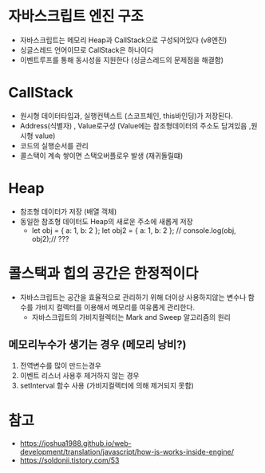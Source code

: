 # 자바스크립트 엔진 구조

- 자바스크립트는 메모리 Heap과 CallStack으로 구성되어있다 (v8엔진)
- 싱글스레드 언어이므로 CallStack은 하나이다
- 이벤트루프를 통해 동시성을 지원한다 (싱글스레드의 문제점을 해결함)

# CallStack

- 원시형 데이터타입과, 실행컨텍스트 (스코프체인, this바인딩)가 저장된다.
- Address(식별자) , Value로구성 (Value에는 참조형데이터의 주소도 담겨있음 ,원시형 value)
- 코드의 실행순서를 관리
- 콜스택이 계속 쌓이면 스택오버플로우 발생 (재귀돌릴떄)

# Heap

- 참조형 데이터가 저장 (배열 객체)
- 동일한 참조형 데이터도 Heap의 새로운 주소에 새롭게 저장
  - let obj = { a: 1, b: 2 };
    let obj2 = { a: 1, b: 2 }; // console.log(obj, obj2);// ???

# 콜스택과 힙의 공간은 한정적이다

- 자바스크립트는 공간을 효율적으로 관리하기 위해 더이상 사용하지않는 변수나 함수를 가비지 컬렉터를 이용해서 메모리를 여유롭게 관리한다.
  - 자바스크립트의 가비지컬렉터는 Mark and Sweep 알고리즘의 원리

## 메모리누수가 생기는 경우 (메모리 낭비?)

1. 전역변수를 많이 만드는경우
2. 이벤트 리스너 사용후 제거하지 않는 경우
3. setInterval 함수 사용 (가비지컬렉터에 의해 제거되지 못함)

# 참고

- https://joshua1988.github.io/web-development/translation/javascript/how-js-works-inside-engine/
- https://soldonii.tistory.com/53
